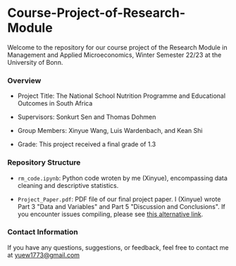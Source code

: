 # Course-Project-of-Research-Module

Welcome to the repository for our course project of the Research Module in Management and Applied Microeconomics, Winter Semester 22/23 at the University of Bonn.


### Overview

- Project Title: The National School Nutrition Programme and Educational Outcomes in South Africa

- Supervisors: Sonkurt Sen and Thomas Dohmen

- Group Members: Xinyue Wang, Luis Wardenbach, and Kean Shi

- Grade: This project received a final grade of 1.3


### Repository Structure

- `rm_code.ipynb`: Python code wroten by me (Xinyue), encompassing data cleaning and descriptive statistics.
  
- `Project_Paper.pdf`: PDF file of our final project paper. I (Xinyue) wrote Part 3 "Data and Variables" and Part 5 "Discussion and Conclusions". If you encounter issues compiling, please see [this alternative link](https://www.dropbox.com/scl/fi/5myjtprvl4ebbps3azz5a/Project-Paper-of-Research-Module_The-NSNP-and-Educational-Outcomes-in-SA.pdf?rlkey=zdyugrkhlzb2ca1i696rvusnn&dl=0).


### Contact Information

If you have any questions, suggestions, or feedback, feel free to contact me at yuew1773@gmail.com

